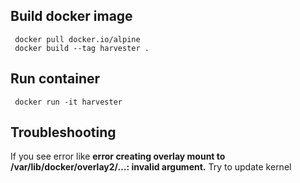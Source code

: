 ## Build docker image
     docker pull docker.io/alpine
     docker build --tag harvester .
## Run container
     docker run -it harvester


## Troubleshooting
If you see error like
**error creating overlay mount to /var/lib/docker/overlay2/...: invalid argument.**
Try to update kernel
